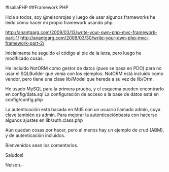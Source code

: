#IsaliaPHP
##Framework PHP

Hola a todos, soy @nelsonrojas y luego de usar algunos frameworks he leído cómo hacer mi propio framework usando php.

http://anantgarg.com/2009/03/13/write-your-own-php-mvc-framework-part-1/
http://anantgarg.com/2009/03/30/write-your-own-php-mvc-framework-part-2/

Inicialmente he seguido el código al pie de la letra, pero luego he modificado cosas.

He incluido NotORM como gestor de datos (pues se basa en PDO) para no usar el SQLBuilder que venía con los ejemplos.
NotORM está incluido como vendor, pero tiene una clase lib/Model que hereda a su vez de lib/Orm.

He usado MySQL para la primera prueba, y el esquema pueden encontrarlo en config/data.sql
La configuración de acceso a la base de datos está en config/config.php

La autenticación está basada en Md5 con un usuario llamado admin, cuya clave también es admin. Para mejorar la autenticaciónbasta con hacerse algunos ajustes en lib/auth.class.php

Aún quedan cosas por hacer, pero al menos hay un ejemplo de crud (ABM), y de autenticación incluidos.

Bienvenidos sean los comentarios.

Saludos!

Nelson.-

